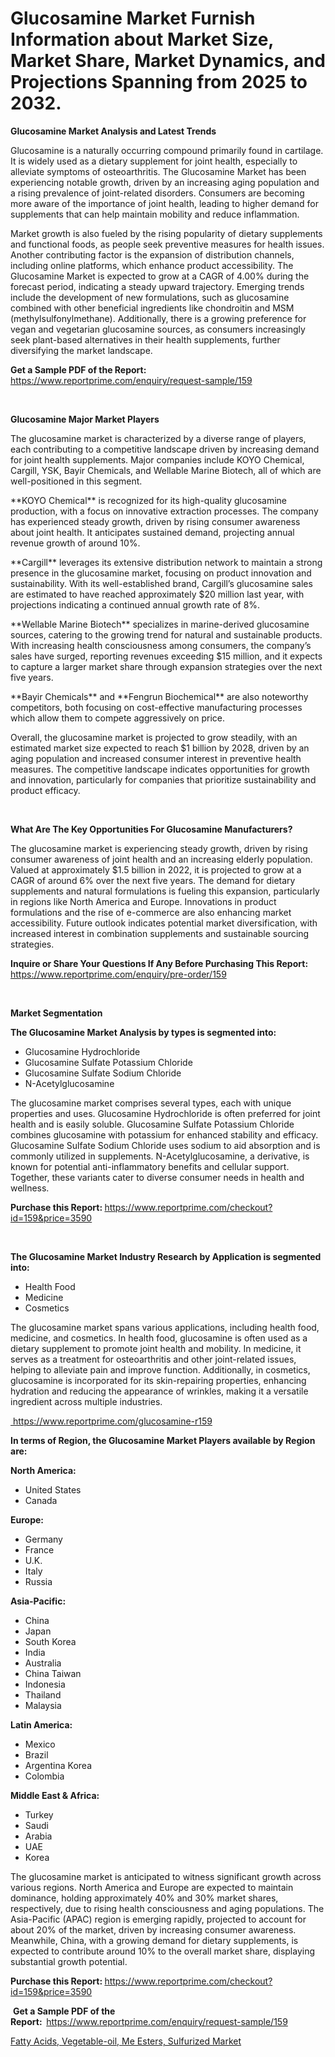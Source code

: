 <p><h1>Glucosamine Market Furnish Information about Market Size, Market Share, Market Dynamics, and Projections Spanning from 2025 to 2032.</h1></p><p><strong>Glucosamine Market Analysis and Latest Trends</strong></p>
<p><p>Glucosamine is a naturally occurring compound primarily found in cartilage. It is widely used as a dietary supplement for joint health, especially to alleviate symptoms of osteoarthritis. The Glucosamine Market has been experiencing notable growth, driven by an increasing aging population and a rising prevalence of joint-related disorders. Consumers are becoming more aware of the importance of joint health, leading to higher demand for supplements that can help maintain mobility and reduce inflammation.</p><p>Market growth is also fueled by the rising popularity of dietary supplements and functional foods, as people seek preventive measures for health issues. Another contributing factor is the expansion of distribution channels, including online platforms, which enhance product accessibility. The Glucosamine Market is expected to grow at a CAGR of 4.00% during the forecast period, indicating a steady upward trajectory. Emerging trends include the development of new formulations, such as glucosamine combined with other beneficial ingredients like chondroitin and MSM (methylsulfonylmethane). Additionally, there is a growing preference for vegan and vegetarian glucosamine sources, as consumers increasingly seek plant-based alternatives in their health supplements, further diversifying the market landscape.</p></p>
<p><strong>Get a Sample PDF of the Report:&nbsp;</strong> <a href="https://www.reportprime.com/enquiry/request-sample/159?utm_campaign=3131&utm_medium=2&utm_source=Github&utm_content=ia&utm_term=18032025&utm_id=glucosamine">https://www.reportprime.com/enquiry/request-sample/159</a></p>
<p>&nbsp;</p>
<p><strong>Glucosamine Major Market Players</strong></p>
<p><p>The glucosamine market is characterized by a diverse range of players, each contributing to a competitive landscape driven by increasing demand for joint health supplements. Major companies include KOYO Chemical, Cargill, YSK, Bayir Chemicals, and Wellable Marine Biotech, all of which are well-positioned in this segment.</p><p>**KOYO Chemical** is recognized for its high-quality glucosamine production, with a focus on innovative extraction processes. The company has experienced steady growth, driven by rising consumer awareness about joint health. It anticipates sustained demand, projecting annual revenue growth of around 10%.</p><p>**Cargill** leverages its extensive distribution network to maintain a strong presence in the glucosamine market, focusing on product innovation and sustainability. With its well-established brand, Cargill’s glucosamine sales are estimated to have reached approximately $20 million last year, with projections indicating a continued annual growth rate of 8%.</p><p>**Wellable Marine Biotech** specializes in marine-derived glucosamine sources, catering to the growing trend for natural and sustainable products. With increasing health consciousness among consumers, the company’s sales have surged, reporting revenues exceeding $15 million, and it expects to capture a larger market share through expansion strategies over the next five years.</p><p>**Bayir Chemicals** and **Fengrun Biochemical** are also noteworthy competitors, both focusing on cost-effective manufacturing processes which allow them to compete aggressively on price.</p><p>Overall, the glucosamine market is projected to grow steadily, with an estimated market size expected to reach $1 billion by 2028, driven by an aging population and increased consumer interest in preventive health measures. The competitive landscape indicates opportunities for growth and innovation, particularly for companies that prioritize sustainability and product efficacy.</p></p>
<p>&nbsp;</p>
<p><strong>What Are The Key Opportunities For Glucosamine Manufacturers?</strong></p>
<p><p>The glucosamine market is experiencing steady growth, driven by rising consumer awareness of joint health and an increasing elderly population. Valued at approximately $1.5 billion in 2022, it is projected to grow at a CAGR of around 6% over the next five years. The demand for dietary supplements and natural formulations is fueling this expansion, particularly in regions like North America and Europe. Innovations in product formulations and the rise of e-commerce are also enhancing market accessibility. Future outlook indicates potential market diversification, with increased interest in combination supplements and sustainable sourcing strategies.</p></p>
<p><strong>Inquire or Share Your Questions If Any Before Purchasing This Report:</strong> <a href="https://www.reportprime.com/enquiry/pre-order/159?utm_campaign=3131&utm_medium=2&utm_source=Github&utm_content=ia&utm_term=18032025&utm_id=glucosamine">https://www.reportprime.com/enquiry/pre-order/159</a></p>
<p>&nbsp;</p>
<p><strong>Market Segmentation</strong></p>
<p><strong>The Glucosamine Market Analysis by types is segmented into:</strong></p>
<p><ul><li>Glucosamine Hydrochloride</li><li>Glucosamine Sulfate Potassium Chloride</li><li>Glucosamine Sulfate Sodium Chloride</li><li>N-Acetylglucosamine</li></ul></p>
<p><p>The glucosamine market comprises several types, each with unique properties and uses. Glucosamine Hydrochloride is often preferred for joint health and is easily soluble. Glucosamine Sulfate Potassium Chloride combines glucosamine with potassium for enhanced stability and efficacy. Glucosamine Sulfate Sodium Chloride uses sodium to aid absorption and is commonly utilized in supplements. N-Acetylglucosamine, a derivative, is known for potential anti-inflammatory benefits and cellular support. Together, these variants cater to diverse consumer needs in health and wellness.</p></p>
<p><strong>Purchase this Report:&nbsp;</strong><a href="https://www.reportprime.com/checkout?id=159&price=3590&utm_campaign=3131&utm_medium=2&utm_source=Github&utm_content=ia&utm_term=18032025&utm_id=glucosamine">https://www.reportprime.com/checkout?id=159&price=3590</a></p>
<p>&nbsp;</p>
<p><strong>The Glucosamine Market Industry Research by Application is segmented into:</strong></p>
<p><ul><li>Health Food</li><li>Medicine</li><li>Cosmetics</li></ul></p>
<p><p>The glucosamine market spans various applications, including health food, medicine, and cosmetics. In health food, glucosamine is often used as a dietary supplement to promote joint health and mobility. In medicine, it serves as a treatment for osteoarthritis and other joint-related issues, helping to alleviate pain and improve function. Additionally, in cosmetics, glucosamine is incorporated for its skin-repairing properties, enhancing hydration and reducing the appearance of wrinkles, making it a versatile ingredient across multiple industries.</p></p>
<p><a href="https://www.reportprime.com/glucosamine-r159?utm_campaign=3131&utm_medium=2&utm_source=Github&utm_content=ia&utm_term=18032025&utm_id=glucosamine">&nbsp;https://www.reportprime.com/glucosamine-r159</a></p>
<p><strong>In terms of Region, the Glucosamine Market Players available by Region are:</strong></p>
<p>
    <p> <strong> North America: </strong>
        <ul>
            <li>United States</li>
            <li>Canada</li>
        </ul>
        </p> 
    <p> <strong> Europe: </strong>
        <ul>
            <li>Germany</li>
            <li>France</li>
            <li>U.K.</li>
            <li>Italy</li>
            <li>Russia</li>
        </ul>
        </p> 
    <p> <strong> Asia-Pacific: </strong>
        <ul>
            <li>China</li>
            <li>Japan</li>
            <li>South Korea</li>
            <li>India</li>
            <li>Australia</li>
            <li>China Taiwan</li>
            <li>Indonesia</li>
            <li>Thailand</li>
            <li>Malaysia</li>
        </ul>
        </p> 
    <p> <strong> Latin America: </strong>
        <ul>
            <li>Mexico</li>
            <li>Brazil</li>
            <li>Argentina Korea</li>
            <li>Colombia</li>
        </ul>
        </p> 
    <p> <strong> Middle East & Africa: </strong>
        <ul>
            <li>Turkey</li>
            <li>Saudi</li>
            <li>Arabia</li>
            <li>UAE</li>
            <li>Korea</li>
        </ul>
    </p>
    </p>
<p><p>The glucosamine market is anticipated to witness significant growth across various regions. North America and Europe are expected to maintain dominance, holding approximately 40% and 30% market shares, respectively, due to rising health consciousness and aging populations. The Asia-Pacific (APAC) region is emerging rapidly, projected to account for about 20% of the market, driven by increasing consumer awareness. Meanwhile, China, with a growing demand for dietary supplements, is expected to contribute around 10% to the overall market share, displaying substantial growth potential.</p></p>
<p><strong>Purchase this Report: </strong><a href="https://www.reportprime.com/checkout?id=159&price=3590&utm_campaign=3131&utm_medium=2&utm_source=Github&utm_content=ia&utm_term=18032025&utm_id=glucosamine">https://www.reportprime.com/checkout?id=159&price=3590</a></p>
<p>&nbsp;<strong>Get a Sample PDF of the Report:&nbsp;&nbsp;</strong><a href="https://www.reportprime.com/enquiry/request-sample/159?utm_campaign=3131&utm_medium=2&utm_source=Github&utm_content=ia&utm_term=18032025&utm_id=glucosamine">https://www.reportprime.com/enquiry/request-sample/159</a></p>
<p><strong></strong></p>
<p><p><a href="https://github.com/xalatieusope/Market-Research-Report-List-1/blob/main/fatty-acids-vegetable-oil-me-esters-sulfurized-market.md?utm_campaign=3131&utm_medium=2&utm_source=Github&utm_content=ia&utm_term=18032025&utm_id=glucosamine">Fatty Acids, Vegetable-oil, Me Esters, Sulfurized Market</a></p></p>